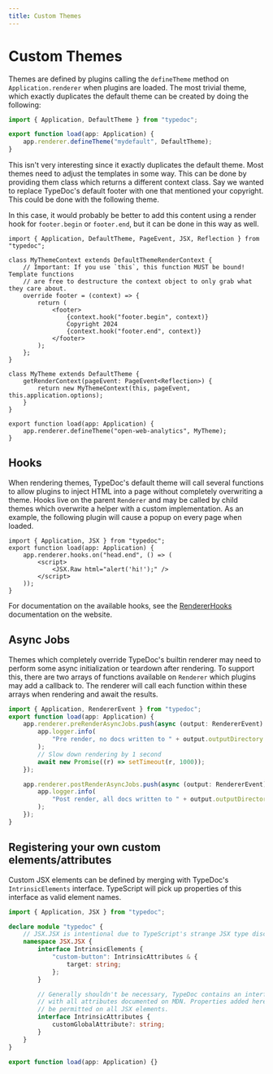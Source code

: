 ```yaml
---
title: Custom Themes
---
```


# Custom Themes

Themes are defined by plugins calling the `defineTheme` method on
`Application.renderer` when plugins are loaded. The most trivial theme, which
exactly duplicates the default theme can be created by doing the following:

```ts
import { Application, DefaultTheme } from "typedoc";

export function load(app: Application) {
    app.renderer.defineTheme("mydefault", DefaultTheme);
}
```

This isn't very interesting since it exactly duplicates the default theme. Most
themes need to adjust the templates in some way. This can be done by providing
them class which returns a different context class. Say we wanted to replace
TypeDoc's default footer with one that mentioned your copyright. This could be
done with the following theme.

In this case, it would probably be better to add this content using a render
hook for `footer.begin` or `footer.end`, but it can be done in this way as well.

```tsx
import { Application, DefaultTheme, PageEvent, JSX, Reflection } from "typedoc";

class MyThemeContext extends DefaultThemeRenderContext {
    // Important: If you use `this`, this function MUST be bound! Template functions
    // are free to destructure the context object to only grab what they care about.
    override footer = (context) => {
        return (
            <footer>
                {context.hook("footer.begin", context)}
                Copyright 2024
                {context.hook("footer.end", context)}
            </footer>
        );
    };
}

class MyTheme extends DefaultTheme {
    getRenderContext(pageEvent: PageEvent<Reflection>) {
        return new MyThemeContext(this, pageEvent, this.application.options);
    }
}

export function load(app: Application) {
    app.renderer.defineTheme("open-web-analytics", MyTheme);
}
```

## Hooks

When rendering themes, TypeDoc's default theme will call several functions to
allow plugins to inject HTML into a page without completely overwriting a theme.
Hooks live on the parent `Renderer` and may be called by child themes which
overwrite a helper with a custom implementation. As an example, the following
plugin will cause a popup on every page when loaded.

```tsx
import { Application, JSX } from "typedoc";
export function load(app: Application) {
    app.renderer.hooks.on("head.end", () => (
        <script>
            <JSX.Raw html="alert('hi!');" />
        </script>
    ));
}
```

For documentation on the available hooks, see the [RendererHooks] documentation
on the website.

## Async Jobs

Themes which completely override TypeDoc's builtin renderer may need to perform
some async initialization or teardown after rendering. To support this, there
are two arrays of functions available on `Renderer` which plugins may add a
callback to. The renderer will call each function within these arrays when
rendering and await the results.

```ts
import { Application, RendererEvent } from "typedoc";
export function load(app: Application) {
    app.renderer.preRenderAsyncJobs.push(async (output: RendererEvent) => {
        app.logger.info(
            "Pre render, no docs written to " + output.outputDirectory + " yet",
        );
        // Slow down rendering by 1 second
        await new Promise((r) => setTimeout(r, 1000));
    });

    app.renderer.postRenderAsyncJobs.push(async (output: RendererEvent) => {
        app.logger.info(
            "Post render, all docs written to " + output.outputDirectory,
        );
    });
}
```

## Registering your own custom elements/attributes

Custom JSX elements can be defined by merging with TypeDoc's `IntrinsicElements`
interface. TypeScript will pick up properties of this interface as valid element
names.

```ts
import { Application, JSX } from "typedoc";

declare module "typedoc" {
    // JSX.JSX is intentional due to TypeScript's strange JSX type discovery rules
    namespace JSX.JSX {
        interface IntrinsicElements {
            "custom-button": IntrinsicAttributes & {
                target: string;
            };
        }

        // Generally shouldn't be necessary, TypeDoc contains an interface
        // with all attributes documented on MDN. Properties added here will
        // be permitted on all JSX elements.
        interface IntrinsicAttributes {
            customGlobalAttribute?: string;
        }
    }
}

export function load(app: Application) {}
```

[RendererHooks]: https://typedoc.org/api/interfaces/RendererHooks.html
